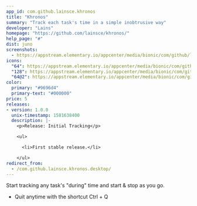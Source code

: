 ```yaml
---
app_id: com.github.lainsce.khronos
title: "Khronos"
summary: "Track each task's time in a simple inobtrusive way"
developer: "Lains"
homepage: "https://github.com/lainsce/khronos/"
help_page: "#"
dist: juno
screenshots:
  - https://appstream.elementary.io/appcenter/media/bionic/com/github/lainsce.khronos/CD1D6A8F62A091788092A57DCCFF06A9/screenshots/image-1_orig.png
icons:
  "64": https://appstream.elementary.io/appcenter/media/bionic/com/github/lainsce.khronos/CD1D6A8F62A091788092A57DCCFF06A9/icons/64x64/com.github.lainsce.khronos_com.github.lainsce.khronos.png
  "128": https://appstream.elementary.io/appcenter/media/bionic/com/github/lainsce.khronos/CD1D6A8F62A091788092A57DCCFF06A9/icons/128x128/com.github.lainsce.khronos_com.github.lainsce.khronos.png
  "64@2": https://appstream.elementary.io/appcenter/media/bionic/com/github/lainsce.khronos/CD1D6A8F62A091788092A57DCCFF06A9/icons/64x64@2/com.github.lainsce.khronos_com.github.lainsce.khronos.png
color:
  primary: "#9696d4"
  primary-text: "#000000"
price: 5
releases:
- version: 1.0.0
  unix-timestamp: 1581638400
  description: |-
    <p>Release: Initial Tracking</p>

    <ul>

      <li>First stable release.</li>

    </ul>
redirect_from:
  - /com.github.lainsce.khronos.desktop/
---
```


<p>Start tracking any task&apos;s &quot;during&quot; time and start &amp; stop as you go.</p>
<ul>
  <li>Quit anytime with the shortcut Ctrl + Q</li>
</ul>